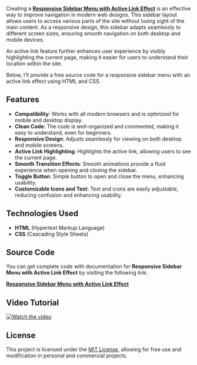Creating a **<a href="https://jvcodes.com/responsive-sidebar-menu-with-active-link/">Responsive Sidebar Menu with Active Link Effect</a>** is an effective way to improve navigation in modern web designs. This sidebar layout allows users to access various parts of the site without losing sight of the main content. As a responsive design, this sidebar adapts seamlessly to different screen sizes, ensuring smooth navigation on both desktop and mobile devices.

An active link feature further enhances user experience by visibly highlighting the current page, making it easier for users to understand their location within the site.

Below, I’ll provide a free source code for a responsive sidebar menu with an active link effect using HTML and CSS.

## Features
- **Compatibility**: Works with all modern browsers and is optimized for mobile and desktop display.
- **Clean Code**: The code is well-organized and commented, making it easy to understand, even for beginners.
- **Responsive Design**: Adjusts seamlessly for viewing on both desktop and mobile screens.
- **Active Link Highlighting**: Highlights the active link, allowing users to see the current page.
- **Smooth Transition Effects**: Smooth animations provide a fluid experience when opening and closing the sidebar.
- **Toggle Button**: Simple button to open and close the menu, enhancing usability.
- **Customizable Icons and Text**: Text and icons are easily adjustable, reducing confusion and enhancing usability.

## Technologies Used
- **HTML** (Hypertext Markup Language)
- **CSS** (Cascading Style Sheets)

## Source Code

You can get complete code with documentation for **Responsive Sidebar Menu with Active Link Effect** by visiting the following link:

**<a href="https://jvcodes.com/responsive-sidebar-menu-with-active-link/">Responsive Sidebar Menu with Active Link Effect</a>**

## Video Tutorial

[![Watch the video](https://img.youtube.com/vi/1AYxXIIMQT0/0.jpg)](https://www.youtube.com/watch?v=1AYxXIIMQT0)

## License

This project is licensed under the [MIT License](LICENSE), allowing for free use and modification in personal and commercial projects.
